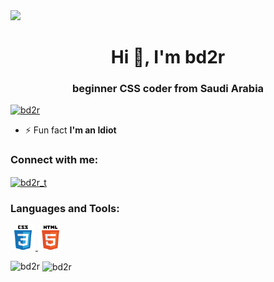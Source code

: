 <img src="[https://user-images.githubusercontent.com/92543075/196991035-c087fe59-d8c1-4eb9-ba7e-5814e92a789b.jpg](https://greatestafrica.com/wp-content/uploads/2014/09/Sossusvlei-Desert-Lodge-Dunes-Banner-inset.jpg)">
<h1 align="center">Hi 👋, I'm bd2r</h1>
<h3 align="center">beginner CSS coder from Saudi Arabia</h3>

<p align="left"> <a href="https://github.com/ryo-ma/github-profile-trophy"><img src="https://github-profile-trophy.vercel.app/?username=bd2r" alt="bd2r" /></a> </p>

- ⚡ Fun fact **I'm an Idiot**

<h3 align="left">Connect with me:</h3>
<p align="left">
<a href="https://twitter.com/bd2r_t" target="blank"><img align="center" src="https://raw.githubusercontent.com/rahuldkjain/github-profile-readme-generator/master/src/images/icons/Social/twitter.svg" alt="bd2r_t" height="30" width="40" /></a>
</p>

<h3 align="left">Languages and Tools:</h3>
<p align="left"> <a href="https://www.w3schools.com/css/" target="_blank" rel="noreferrer"> <img src="https://raw.githubusercontent.com/devicons/devicon/master/icons/css3/css3-original-wordmark.svg" alt="css3" width="40" height="40"/> </a> <a href="https://www.w3.org/html/" target="_blank" rel="noreferrer"> <img src="https://raw.githubusercontent.com/devicons/devicon/master/icons/html5/html5-original-wordmark.svg" alt="html5" width="40" height="40"/> </a> </p>

<p><img align="left" src="https://github-readme-stats.vercel.app/api/top-langs?username=bd2r&show_icons=true&theme=dark&title_color=ffffff&text_color=ffffff&hide_border=true&locale=en&layout=compact" alt="bd2r" /></p>

<p>&nbsp;<img align="center" src="https://github-readme-stats.vercel.app/api?username=bd2r&show_icons=true&theme=dark&title_color=ffffff&text_color=ffffff&hide_border=true&locale=en" alt="bd2r" /></p>
